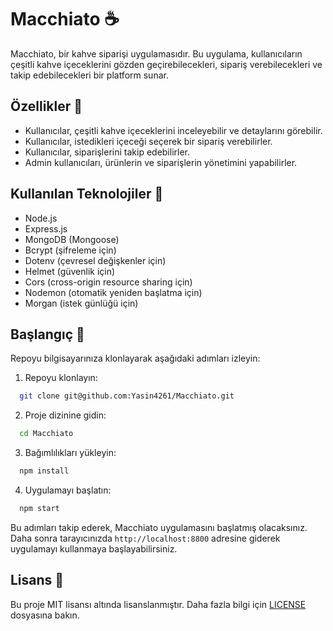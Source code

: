 # Macchiato ☕️

Macchiato, bir kahve siparişi uygulamasıdır. Bu uygulama, kullanıcıların çeşitli kahve içeceklerini gözden geçirebilecekleri, sipariş verebilecekleri ve takip edebilecekleri bir platform sunar.

## Özellikler 🌟

- Kullanıcılar, çeşitli kahve içeceklerini inceleyebilir ve detaylarını görebilir.
- Kullanıcılar, istedikleri içeceği seçerek bir sipariş verebilirler.
- Kullanıcılar, siparişlerini takip edebilirler.
- Admin kullanıcıları, ürünlerin ve siparişlerin yönetimini yapabilirler.

## Kullanılan Teknolojiler 🚀

- Node.js
- Express.js
- MongoDB (Mongoose)
- Bcrypt (şifreleme için)
- Dotenv (çevresel değişkenler için)
- Helmet (güvenlik için)
- Cors (cross-origin resource sharing için)
- Nodemon (otomatik yeniden başlatma için)
- Morgan (istek günlüğü için)

## Başlangıç 🚀

Repoyu bilgisayarınıza klonlayarak aşağıdaki adımları izleyin:

1. Repoyu klonlayın:

````bash
  git clone git@github.com:Yasin4261/Macchiato.git
````

2. Proje dizinine gidin:

````bash
  cd Macchiato
````

3. Bağımlılıkları yükleyin:

````bash
  npm install
````

4. Uygulamayı başlatın:

````bash
  npm start
````

Bu adımları takip ederek, Macchiato uygulamasını başlatmış olacaksınız. Daha sonra tarayıcınızda `http://localhost:8800` adresine giderek uygulamayı kullanmaya başlayabilirsiniz.

## Lisans 📝

Bu proje MIT lisansı altında lisanslanmıştır. Daha fazla bilgi için [LICENSE](LICENSE) dosyasına bakın.
